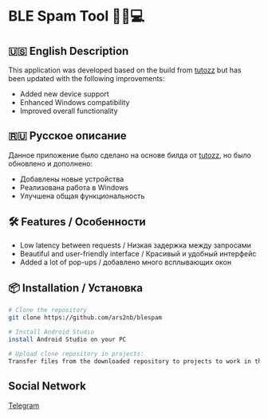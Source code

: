 # BLE Spam Tool 🔵📱💻

## 🇺🇸 English Description

This application was developed based on the build from [tutozz](https://github.com/tutozz/ble-spam-android) but has been updated with the following improvements:

- Added new device support
- Enhanced Windows compatibility
- Improved overall functionality

## 🇷🇺 Русское описание

Данное приложение было сделано на основе билда от [tutozz](https://github.com/tutozz/ble-spam-android), но было обновлено и дополнено:

- Добавлены новые устройства
- Реализована работа в Windows
- Улучшена общая функциональность

## 🛠 Features / Особенности

- Low latency between requests / Низкая задержка между запросами
- Beautiful and user-friendly interface / Красивый и удобный интерфейс
- Added a lot of pop-ups / добавлено много всплывающих окон

## 📦 Installation / Установка

```bash
# Clone the repository
git clone https://github.com/ars2nb/blespam

# Install Android Studio
install Android Studio on your PC

# Upload clone repository in projects:
Transfer files from the downloaded repository to projects to work in the application 
```
## Social Network
[Telegram](https://t.me/blespam)
